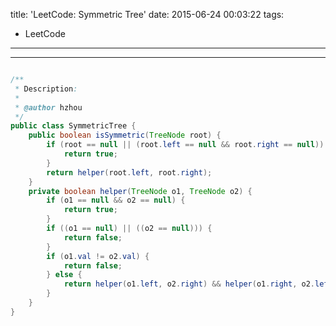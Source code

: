 title: 'LeetCode: Symmetric Tree'
date: 2015-06-24 00:03:22
tags:
 - LeetCode
---
<hr/>    

```java

/**
 * Description:
 *
 * @author hzhou
 */
public class SymmetricTree {
	public boolean isSymmetric(TreeNode root) {
		if (root == null || (root.left == null && root.right == null)) {
			return true;
		}
		return helper(root.left, root.right);
	}
	private boolean helper(TreeNode o1, TreeNode o2) {
		if (o1 == null && o2 == null) {
			return true;
		}
		if ((o1 == null) || ((o2 == null))) {
			return false;
		}
		if (o1.val != o2.val) {
			return false;
		} else {
			return helper(o1.left, o2.right) && helper(o1.right, o2.left);
		}
	}
}
```
